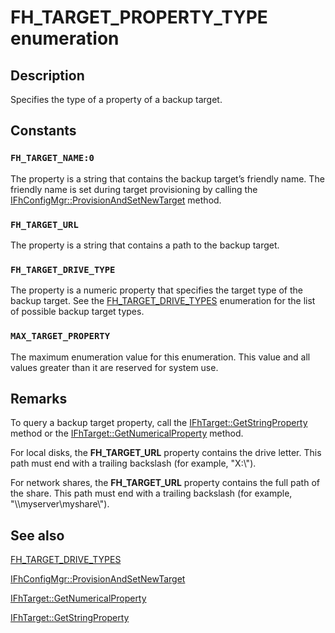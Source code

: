# FH_TARGET_PROPERTY_TYPE enumeration

## Description

Specifies the type of a property of a backup target.

## Constants

### `FH_TARGET_NAME:0`

The property is a string that contains the backup target’s friendly name. The friendly name is set during target provisioning by calling the [IFhConfigMgr::ProvisionAndSetNewTarget](https://learn.microsoft.com/windows/desktop/api/fhcfg/nf-fhcfg-ifhconfigmgr-provisionandsetnewtarget) method.

### `FH_TARGET_URL`

The property is a string that contains a path to the backup target.

### `FH_TARGET_DRIVE_TYPE`

The property is a numeric property that specifies the target type of the backup target. See the [FH_TARGET_DRIVE_TYPES](https://learn.microsoft.com/windows/desktop/api/fhcfg/ne-fhcfg-fh_target_drive_types) enumeration for the list of possible backup target types.

### `MAX_TARGET_PROPERTY`

The maximum enumeration value for this enumeration. This value and all values greater than it are reserved for system use.

## Remarks

To query a backup target property, call the [IFhTarget::GetStringProperty](https://learn.microsoft.com/windows/desktop/api/fhcfg/nf-fhcfg-ifhtarget-getstringproperty) method or the [IFhTarget::GetNumericalProperty](https://learn.microsoft.com/windows/desktop/api/fhcfg/nf-fhcfg-ifhtarget-getnumericalproperty) method.

For local disks, the **FH_TARGET_URL** property contains the drive letter. This path must end with a trailing backslash (for example, "X:\\").

For network shares, the **FH_TARGET_URL** property contains the full path of the share. This path must end with a trailing backslash (for example, "\\\\myserver\myshare\\").

## See also

[FH_TARGET_DRIVE_TYPES](https://learn.microsoft.com/windows/desktop/api/fhcfg/ne-fhcfg-fh_target_drive_types)

[IFhConfigMgr::ProvisionAndSetNewTarget](https://learn.microsoft.com/windows/desktop/api/fhcfg/nf-fhcfg-ifhconfigmgr-provisionandsetnewtarget)

[IFhTarget::GetNumericalProperty](https://learn.microsoft.com/windows/desktop/api/fhcfg/nf-fhcfg-ifhtarget-getnumericalproperty)

[IFhTarget::GetStringProperty](https://learn.microsoft.com/windows/desktop/api/fhcfg/nf-fhcfg-ifhtarget-getstringproperty)